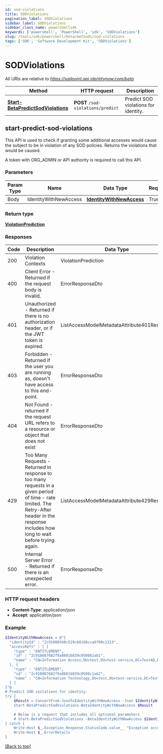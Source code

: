 ```yaml
---
id: sod-violations
title: SODViolations
pagination_label: SODViolations
sidebar_label: SODViolations
sidebar_class_name: powershellsdk
keywords: ['powershell', 'PowerShell', 'sdk', 'SODViolations'] 
slug: /tools/sdk/powershell/beta/methods/sod-violations
tags: ['SDK', 'Software Development Kit', 'SODViolations']
---
```



# SODViolations

All URIs are relative to *https://sailpoint.api.identitynow.com/beta*

Method | HTTP request | Description
------------- | ------------- | -------------
[**Start-BetaPredictSodViolations**](#start-predict-sod-violations) | **POST** `/sod-violations/predict` | Predict SOD violations for identity.


## start-predict-sod-violations

This API is used to check if granting some additional accesses would cause the subject to be in violation of any SOD policies. Returns the violations that would be caused.

A token with ORG_ADMIN or API authority is required to call this API.

### Parameters 
Param Type | Name | Data Type | Required  | Description
------------- | ------------- | ------------- | ------------- | ------------- 
 Body  | IdentityWithNewAccess | [**IdentityWithNewAccess**](../models/identity-with-new-access) | True  | 

### Return type

[**ViolationPrediction**](../models/violation-prediction)

### Responses
Code | Description  | Data Type
------------- | ------------- | -------------
200 | Violation Contexts | ViolationPrediction
400 | Client Error - Returned if the request body is invalid. | ErrorResponseDto
401 | Unauthorized - Returned if there is no authorization header, or if the JWT token is expired. | ListAccessModelMetadataAttribute401Response
403 | Forbidden - Returned if the user you are running as, doesn&#39;t have access to this end-point. | ErrorResponseDto
404 | Not Found - returned if the request URL refers to a resource or object that does not exist | ErrorResponseDto
429 | Too Many Requests - Returned in response to too many requests in a given period of time - rate limited. The Retry-After header in the response includes how long to wait before trying again. | ListAccessModelMetadataAttribute429Response
500 | Internal Server Error - Returned if there is an unexpected error. | ErrorResponseDto

### HTTP request headers

- **Content-Type**: application/json
- **Accept**: application/json

### Example
```powershell
$IdentityWithNewAccess = @"{
  "identityId" : "2c91808568c529c60168cca6f90c1313",
  "accessRefs" : [ {
    "type" : "ENTITLEMENT",
    "id" : "2c918087682f9a86016839c050861ab1",
    "name" : "CN=Information Access,OU=test,OU=test-service,DC=TestAD,DC=local"
  }, {
    "type" : "ENTITLEMENT",
    "id" : "2c918087682f9a86016839c0509c1ab2",
    "name" : "CN=Information Technology,OU=test,OU=test-service,DC=TestAD,DC=local"
  } ]
}"@
# Predict SOD violations for identity.
try {
    $Result = ConvertFrom-JsonToIdentityWithNewAccess -Json $IdentityWithNewAccess
    Start-BetaPredictSodViolations-BetaIdentityWithNewAccess $Result
    
    # Below is a request that includes all optional parameters
    # Start-BetaPredictSodViolations -BetaIdentityWithNewAccess $IdentityWithNewAccess  
} catch {
    Write-Host $_.Exception.Response.StatusCode.value__ "Exception occurred when calling Start-BetaPredictSodViolations"
    Write-Host $_.ErrorDetails
}
```

[[Back to top]](#) 


